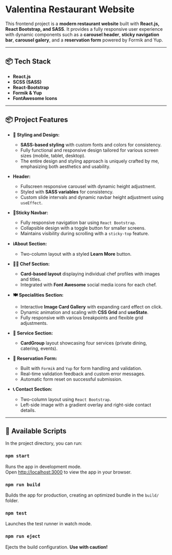 # Valentina Restaurant Website

This frontend project is a **modern restaurant website** built with **React.js, React Bootstrap, and SASS**. It provides a fully responsive user experience with dynamic components such as a **carousel header**, **sticky navigation bar**, **carousel galery**, and a **reservation form** powered by Formik and Yup.

---

## 📦 Tech Stack

- **React.js**
- **SCSS (SASS)**
- **React-Bootstrap**
- **Formik & Yup**
- **FontAwesome Icons**

---

## 📦 Project Features

- **📐 Styling and Design:**
   - **SASS-based styling** with custom fonts and colors for consistency.
   - Fully functional and responsive design tailored for various screen sizes (mobile, tablet, desktop).
   - The entire design and styling approach is uniquely crafted by me, emphasizing both aesthetics and usability.

- **Header:**
   - Fullscreen responsive carousel with dynamic height adjustment.
   - Styled with **SASS variables** for consistency.
   - Custom slide intervals and dynamic navbar height adjustment using `useEffect`.

- **📌Sticky Navbar:**
   - Fully responsive navigation bar using `React Bootstrap`.
   - Collapsible design with a toggle button for smaller screens.
   - Maintains visibility during scrolling with a `sticky-top` feature.

- **ℹ️About Section:**
   - Two-column layout with a styled **Learn More** button.

- **👨‍🍳 Chef Section:**
    - **Card-based layout** displaying individual chef profiles with images and titles.
    - Integrated with **Font Awesome** social media icons for each chef.

- **🍽️ Specialities Section:**
    - Interactive **Image Card Gallery** with expanding card effect on click.
    - Dynamic animation and scaling with **CSS Grid** and **useState**.
    - Fully responsive with various breakpoints and flexible grid adjustments.

- **🍷 Service Section:**
    - **CardGroup** layout showcasing four services (private dining, catering, events).

- **📅 Reservation Form:**
   - Built with `Formik` and `Yup` for form handling and validation.
   - Real-time validation feedback and custom error messages.
   - Automatic form reset on successful submission.

- **📞 Contact Section:**
   - Two-column layout using `React Bootstrap`.
   - Left-side image with a gradient overlay and right-side contact details.

---

## 📜 Available Scripts

In the project directory, you can run:

### `npm start`
Runs the app in development mode.\
Open [http://localhost:3000](http://localhost:3000) to view the app in your browser.

### `npm run build`
Builds the app for production, creating an optimized bundle in the `build/` folder.

### `npm test`
Launches the test runner in watch mode.

### `npm run eject`
Ejects the build configuration. **Use with caution!**